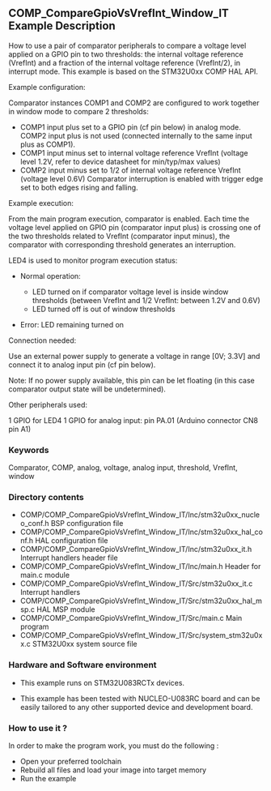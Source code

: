 ## <b>COMP_CompareGpioVsVrefInt_Window_IT Example Description</b>

How to use a pair of comparator peripherals to compare a voltage level applied
on a GPIO pin to two thresholds: the internal voltage reference (VrefInt)
and a fraction of the internal voltage reference (VrefInt/2), in interrupt mode.
This example is based on the STM32U0xx COMP HAL API.

Example configuration:

Comparator instances COMP1 and COMP2 are configured to work together
in window mode to compare 2 thresholds:

- COMP1 input plus set to a GPIO pin (cf pin below) in analog mode.
  COMP2 input plus is not used (connected internally to the 
  same input plus as COMP1).
- COMP1 input minus set to internal voltage reference VrefInt 
  (voltage level 1.2V, refer to device datasheet for min/typ/max values)
- COMP2 input minus set to 1/2 of internal voltage reference VrefInt 
  (voltage level 0.6V)
Comparator interruption is enabled with trigger edge set to
both edges rising and falling.

Example execution:

From the main program execution, comparator is enabled.
Each time the voltage level applied on GPIO pin (comparator input plus) 
is crossing one of the two thresholds related to VrefInt (comparator input minus),
the comparator with corresponding threshold generates an interruption.

LED4 is used to monitor program execution status:

- Normal operation:

  - LED turned on if comparator voltage level is inside window thresholds
    (between VrefInt and 1/2 VrefInt: between 1.2V and 0.6V)
  - LED turned off is out of window thresholds
- Error: LED remaining turned on

Connection needed:

Use an external power supply to generate a voltage in range [0V; 3.3V]
and connect it to analog input pin (cf pin below).

Note: If no power supply available, this pin can be let floating (in this case
      comparator output state will be undetermined).

Other peripherals used:

  1 GPIO for LED4
  1 GPIO for analog input: pin PA.01 (Arduino connector CN8 pin A1)

### <b>Keywords</b>

Comparator, COMP, analog, voltage, analog input, threshold, VrefInt, window

### <b>Directory contents</b>

  - COMP/COMP_CompareGpioVsVrefInt_Window_IT/Inc/stm32u0xx_nucleo_conf.h     BSP configuration file
  - COMP/COMP_CompareGpioVsVrefInt_Window_IT/Inc/stm32u0xx_hal_conf.h    HAL configuration file
  - COMP/COMP_CompareGpioVsVrefInt_Window_IT/Inc/stm32u0xx_it.h          Interrupt handlers header file
  - COMP/COMP_CompareGpioVsVrefInt_Window_IT/Inc/main.h                  Header for main.c module
  - COMP/COMP_CompareGpioVsVrefInt_Window_IT/Src/stm32u0xx_it.c          Interrupt handlers
  - COMP/COMP_CompareGpioVsVrefInt_Window_IT/Src/stm32u0xx_hal_msp.c     HAL MSP module
  - COMP/COMP_CompareGpioVsVrefInt_Window_IT/Src/main.c                  Main program
  - COMP/COMP_CompareGpioVsVrefInt_Window_IT/Src/system_stm32u0xx.c      STM32U0xx system source file


### <b>Hardware and Software environment</b>

  - This example runs on STM32U083RCTx devices.
    
  - This example has been tested with NUCLEO-U083RC board and can be
    easily tailored to any other supported device and development board.


### <b>How to use it ?</b> 

In order to make the program work, you must do the following :

 - Open your preferred toolchain
 - Rebuild all files and load your image into target memory
 - Run the example